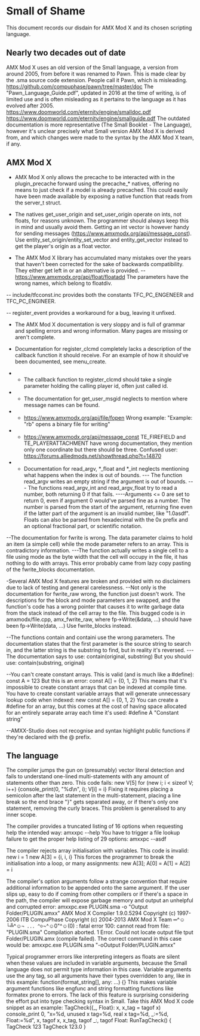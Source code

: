 # Small of Shame
This document records our disdain for AMX Mod X and its chosen scripting language.

## Nearly two decades out of date
AMX Mod X uses an old version of the Small language, a version from around 2005, from before it was renamed to Pawn. This is made clear by the .sma source code extension. People call it Pawn, which is misleading.
https://github.com/compuphase/pawn/tree/master/doc
The "Pawn_Language_Guide.pdf", updated in 2016 at the time of writing, is of limited use and is often misleading as it pertains to the language as it has evolved after 2005.
https://www.doomworld.com/eternity/engine/smalldoc.pdf
https://www.doomworld.com/eternity/engine/smallguide.pdf
The outdated documentation is more representative (The Small Booklet - The Language), however it's unclear precisely what Small version AMX Mod X is derived from, and which changes were made to the syntax by the AMX Mod X team, if any.

## AMX Mod X
- AMX Mod X only allows the precache to be interacted with in the plugin_precache forward using the precache_* natives, offering no means to just check if a model is already precached. This could easily have been made available by exposing a native function that reads from the server_t struct.

- The natives get_user_origin and set_user_origin operate on ints, not floats, for reasons unknown. The programmer should always keep this in mind and usually avoid them.
Getting an int vector is however handy for sending messages (https://www.amxmodx.org/api/message_const).
Use entity_set_origin/entity_set_vector and entity_get_vector instead to get the player's origin as a float vector.

- The AMX Mod X library has accumulated many mistakes over the years that haven't been corrected for the sake of backwards compatibility. They either get left in or an alternative is provided.
-- https://www.amxmodx.org/api/float/floatadd
The parameters have the wrong names, which belong to floatdiv.

-- include/tfcconst.inc provides both the constants TFC_PC_ENGENEER and TFC_PC_ENGINEER.

-- register_event provides a workaround for a bug, leaving it unfixed.

- The AMX Mod X documentation is very sloppy and is full of grammar and spelling errors and wrong information. Many pages are missing or aren't complete.
- Documentation for register_clcmd completely lacks a description of the callback function it should receive. For an example of how it should've been documented, see menu_create.
- - The callback function to register_clcmd should take a single parameter holding the calling player id, often just called id.

- - The documentation for get_user_msgid neglects to mention where message names can be found.

- - https://www.amxmodx.org/api/file/fopen
Wrong example: "Example: "rb" opens a binary file for writing"

- - https://www.amxmodx.org/api/message_const
TE_FIREFIELD and TE_PLAYERATTACHMENT have wrong documentation, they mention only one coordinate but there should be three.
Confused user: https://forums.alliedmods.net/showthread.php?t=14870
	
- - Documentation for read_argv, *_float and *_int neglects mentioning what happens when the index is out of bounds.
--- The function read_argv writes an empty string if the argument is out of bounds.
--- The functions read_argv_int and read_argv_float try to read a number, both returning 0 if that fails.
----Arguments <= 0 are set to return 0, even if argument 0 would've parsed fine as a number.
The number is parsed from the start of the argument, returning fine even if the latter part of the argument is an invalid number, like "1.0asdf".
Floats can also be parsed from hexadecimal with the 0x prefix and an optional fractional part, or scientific notation.
	
--The documentation for fwrite is wrong. The data parameter claims to hold an item (a simple cell) while the mode parameter refers to an array. This is contradictory information.
---The function actually writes a single cell to a file using mode as the byte width that the cell will occupy in the file, it has nothing to do with arrays. This error probably came from lazy copy pasting of the fwrite_blocks documentation.

-Several AMX Mod X features are broken and provided with no disclaimers due to lack of testing and general carelessness.
--Not only is the documentation for fwrite_raw wrong, the function just doesn't work. The descriptions for the block and mode parameters are swapped, and the function's code has a wrong pointer that causes it to write garbage data from the stack instead of the cell array to the file.
This bugged code is in amxmodx/file.cpp, amx_fwrite_raw, where
    fp->Write(&data, ...)
should have been
    fp->Write(data, ...)
Use fwrite_blocks instead.

--The functions contain and containi use the wrong parameters. The documentation states that the first parameter is the source string to search in, and the latter string is the substring to find, but in reality it's reversed.
---The documentation says to use:
    contain(original, substring)
But you should use:
    contain(substring, original)

--You can't create constant arrays.
This is valid (and is much like a #define):
	const A = 123
But this is an error:
	const A[] = {0, 1, 2}
This means that it's impossible to create constant arrays that can be indexed at compile time. You have to create constant variable arrays that will generate unnecessary lookup code when indexed:
	new const A[] = {0, 1, 2}
You can create a #define for an array, but this comes at the cost of having space allocated for an entirely separate array each time it's used:
	#define A "Constant string"
	
--AMXX-Studio does not recognise and syntax highlight public functions if they're declared with the @ prefix.

## The language
The compiler jumps the gun on (presumably) vector literal detection and fails to understand one-lined multi-statements with any amount of statements other than zero. This code fails:
	new V[5]
	for (new i; i < sizeof V; i++) {console_print(0, "%d\n", i); V[i] = i}
Fixing it requires placing a semicolon after the last statement in the multi-statement, placing a line break so the end brace "}" gets separated away, or if there's only one statement, removing the curly braces.
This problem is generalised to any inner scope.

The compiler provides a truncated listing of 16 options when requesting help the intended way:
	amxxpc --help
You have to trigger a file lookup failure to get the proper help listing of 29 options:
	amxxpc --asdf

The compiler rejects array initialisation with variables. This code is invalid:
	new i = 1
	new A[3] = {i, i, i}
This forces the programmer to break the initialisation into a loop, or many assignments:
	new A[3]; A[0] = A[1] = A[2] = i

The compiler's option arguments follow a strange convention that require additional information to be appended onto the same argument. If the user slips up, easy to do if coming from other compilers or if there's a space in the path, the compiler will expose garbage memory and output an unhelpful and corrupted error:
	amxxpc.exe PLUGIN.sma -o "Output Folder/PLUGIN.amxx"
	AMX Mod X Compiler 1.9.0.5294
	Copyright (c) 1997-2006 ITB CompuPhase
	Copyright (c) 2004-2013 AMX Mod X Team
	═^☺└╩^☺`¬ ... ^☺`¬^☺0"^☺(0) : fatal error 100: cannot read from file: "PLUGIN.sma"
	Compilation aborted.
	1 Error.
	Could not locate output file tput Folder/PLUGIN.amx (compile failed).
The correct command in this case would be:
	amxxpc.exe PLUGIN.sma "-oOutput Folder/PLUGIN.amxx"

Typical programmer errors like interpreting integers as floats are silent when these values are included in variable arguments, because the Small language does not permit type information in this case.
Variable arguments use the any tag, so all arguments have their types overridden to any, like in this example:
	function(format_string[], any: ...) {}
This makes variable argument functions like engfunc and string formatting functions like formatex prone to errors.
The lack of this feature is surprising considering the effort put into type checking syntax in Small. Take this AMX Mod X code snippet as an example:
	TagCheck({_, Float}: x, x_tag = tagof x)
		console_print 0, "x=%d, unused x tag=%d, real x tag=%d, _:=%d, Float:=%d", x, tagof x, x_tag, tagof _:, tagof Float:
	RunTagCheck() {
		TagCheck 123
		TagCheck 123.0
	}
